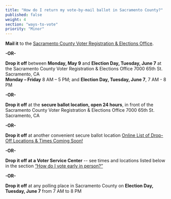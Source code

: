 ```yaml
---
title: "How do I return my vote-by-mail ballot in Sacramento County?"
published: false
weight: 4
section: "ways-to-vote"
priority: "Minor"
---
```


**Mail it** to the [Sacramento County Voter Registration & Elections Office](#section-election-office-contact).  

  **-OR-**  

**Drop it off** between **Monday, May 9** and **Election Day, Tuesday, June 7** at the Sacramento County Voter Registration & Elections Office 7000 65th St. Sacramento, CA  
**Monday – Friday** 8 AM – 5 PM; and
**Election Day, Tuesday, June 7**, 7 AM - 8 PM  

  **-OR-**  
  
**Drop it off** at the **secure ballot location, open 24 hours**, in front of the Sacramento County Voter Registration & Elections Office 7000 65th St. Sacramento, CA  

  **-OR-**  
  
**Drop it off** at another convenient secure ballot location [Online List of Drop-Off Locations & Times Coming Soon!](http://www.elections.saccounty.net/Documents/VBM%20Drop%20Off%20Sites%20Filler%20Page_ENG.pdf)  

  **-OR-**  
  
**Drop it off at a Voter Service Center** -- see times and locations listed below in the section [“How do I vote early in person?”](#menu-item-how-do-i-vote-early-in-person-in-sacramento-county)  

**-OR-**  

**Drop it off** at any polling place in Sacramento County on **Election Day, Tuesday, June 7** from 7 AM to 8 PM  
